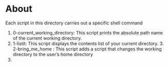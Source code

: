 # About  
Each script in this directory carries out a specific shell command  
1. 0-current_working_directory:  This script prints the absolute path name of the current working directory.  
2. 1-listit: This script displays the contents list of your current directory. 3. 2-bring_me_home  : This script adds a script that changes the working directory to the user’s home directory  
4.   
